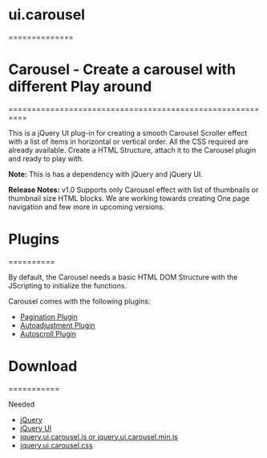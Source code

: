 # ui.carousel
==============

# Carousel - Create a carousel with different Play around 
==========================================================

This is a jQuery UI plug-in for creating a smooth Carousel Scroller effect with a list of items in horizontal or vertical order. All the CSS required are already available. Create a HTML Structure, attach it to the Carousel plugin and ready to play with.

**Note:** This is has a dependency with jQuery and jQuery UI.

**Release Notes:** v1.0 Supports only Carousel effect with list of thumbnails or thumbnail size HTML blocks. We are working towards creating One page navigation and few more in upcoming versions.


# Plugins
==========

By default, the Carousel needs a basic HTML DOM Structure with the JScripting to initialize the functions.

Carousel comes with the following plugins:

  * [Pagination Plugin]()
  * [Autoadjustment Plugin]()
  * [Autoscroll Plugin]()

# Download
===========

Needed 

  * [jQuery]()
  * [jQuery UI]()
  * [jquery.ui.carousel.js or jquery.ui.carousel.min.js]()
  * [jquery.ui.carousel.css]()
